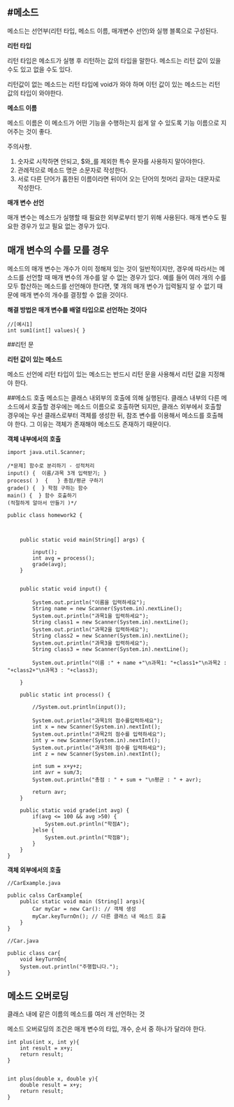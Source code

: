 #메소드
-----------------

메소드는 선언부(리턴 타입, 메소드 이름, 매개변수 선언)와 실행 블록으로 구성된다.

**리턴 타입**

리턴 타입은 메소드가 실행 후 리턴하는 값의 타입을 말한다. 메소드는 리턴 값이 있을 수도 있고 없을 수도 있다.

리턴값이 없는 메소드는 리턴 타입에 void가 와야 하며 이턴 값이 있는 메소드는 리턴 값의 타입이 와야한다.

**메소드 이름**

메소드 이름은 이 메소드가 어떤 기능을 수행하는지 쉽게 알 수 있도록 기능 이름으로 지어주는 것이 좋다.

주의사항.

1. 숫자로 시작하면 안되고, $와_를 제외한 특수 문자를 사용하지 말아야한다.
2. 관례적으로 메소드 명은 소문자로 작성한다.
3. 서로 다른 단어가 홉한된 이름이라면 뒤이어 오는 단어의 첫머리 글자는 대문자로 작성한다.


**매개 변수 선언**

매개 변수는 메소드가 실행할 때 필요한 외부로부터 받기 위해 사용된다. 매개 변수도 필요한 경우가 있고 필요 없는 경우가 있다.

## 매개 변수의 수를 모를 경우

메소드의 매개 변수는 개수가 이미 정해져 있는 것이 일반적이지만, 경우에 따라서는 메소드를 선언할 때 매개 변수의 개수를 알 수 없는 경우가 있다. 예를 들어 여러 개의 수를 모두 합산하는 메소드를 선언해야 한다면, 몇 개의 매개 변수가 입력될지 알 수 없기 때문에 매개 변수의 개수를 결정할 수 없을 것이다. 

**해결 방법은 매개 변수를 배열 타입으로 선언하는 것이다**

```
//[예시1]
int sum1(int[] values){ }
```

##리턴 문

**리턴 값이 있는 메소드**

메소드 선언에 리턴 타입이 있는 메소드는 반드시 리턴 문을 사용해서 리턴 값을 지정해야 한다.

##메소드 호출
메소드는 클래스 내외부의 호출에 의해 실행된다. 클래스 내부의 다른 메소드에서 호출할 경우에는 메소드 이름으로 호출하면 되지만, 클래스 외부에서 호출할 경우에는 우선 클래스로부터 객체를 생성한 뒤, 참조 변수를 이용해서 메소드를 호출해야 한다. 그 이유는 객체가 존재해야 메소드도 존재하기 때문이다.


**객체 내부에서의 호출**

```
import java.util.Scanner;

/*문제] 함수로 분리하기 - 성적처리 
input() {  이름/과목 3개 입력받기; }
process( )  {   } 총점/평균 구하기
grade() {  } 학점 구하는 함수 
main() {  } 함수 호출하기 
(적절하게 알아서 만들기 )*/

public class homework2 {
	

	
	public static void main(String[] args) {

		input();
		int avg = process();
		grade(avg);
	}

	
	public static void input() {
		
		System.out.println("이름을 입력하세요");
		String name = new Scanner(System.in).nextLine();
		System.out.println("과목1을 입력하세요");
		String class1 = new Scanner(System.in).nextLine();
		System.out.println("과목2을 입력하세요");
		String class2 = new Scanner(System.in).nextLine();
		System.out.println("과목3을 입력하세요");
		String class3 = new Scanner(System.in).nextLine();
		
		System.out.println("이름 :" + name +"\n과목1: "+class1+"\n과목2 : "+class2+"\n과목3 : "+class3);
		
	}
	
	public static int process() {
		
		//System.out.println(input());
		
		System.out.println("과목1의 점수를입력하세요");
		int x = new Scanner(System.in).nextInt();
		System.out.println("과목2의 점수를 입력하세요");
		int y = new Scanner(System.in).nextInt();
		System.out.println("과목3의 점수를 입력하세요");
		int z = new Scanner(System.in).nextInt();
		
		int sum = x+y+z;
		int avr = sum/3;
		System.out.println("총점 : " + sum + "\n평균 : " + avr);
		
		return avr;
	}
	
	public static void grade(int avg) {
		if(avg <= 100 && avg >50) {
			System.out.println("학점A");
		}else {
			System.out.println("학점B");
		}
	}
}

```

**객체 외부에서의 호출**

```
//CarExample.java

public calss CarExample{
	public static void main (String[] args){
		Car myCar = new Car(): // 객체 생성
		myCar.keyTurnOn(); // 다른 클래스 내 메소드 호출
	}
}

```

```
//Car.java

public class car{
	void keyTurnOn{
	System.out.println("주행합니다.");
}
```

## 메소드 오버로딩
클래스 내에 같은 이름의 메소드를 여러 개 선언하는 것

메소드 오버로딩의 조건은 매개 변수의 타입, 개수, 순서 중 하나가 달라야 한다.

```
int plus(int x, int y){
	int result = x+y;
	return result;
}


int plus(double x, double y){
	double result = x+y;
	return result;
}
```